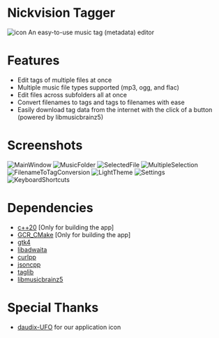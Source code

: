 # Nickvision Tagger
![icon](https://user-images.githubusercontent.com/17648453/170840456-58ae059f-10e3-44b2-aca7-f2be5d488ecf.svg)
An easy-to-use music tag (metadata) editor

# Features
- Edit tags of multiple files at once
- Multiple music file types supported (mp3, ogg, and flac)
- Edit files across subfolders all at once
- Convert filenames to tags and tags to filenames with ease
- Easily download tag data from the internet with the click of a button (powered by libmusicbrainz5)

# Screenshots
![MainWindow](https://user-images.githubusercontent.com/17648453/170878307-6d26200e-27ad-4a5e-8711-1fad44c0b850.png)
![MusicFolder](https://user-images.githubusercontent.com/17648453/170878314-ccceb274-88ae-41ab-b3b3-34eb2c291d75.png)
![SelectedFile](https://user-images.githubusercontent.com/17648453/170878322-6cac6fc7-8ed1-4cc7-9db5-aa0602ea54bd.png)
![MultipleSelection](https://user-images.githubusercontent.com/17648453/170878326-a979d637-62ad-4057-9e25-65a82856cdfa.png)
![FilenameToTagConversion](https://user-images.githubusercontent.com/17648453/170810816-406b65fd-7f37-4d11-b821-8e7a82ab9029.png)
![LightTheme](https://user-images.githubusercontent.com/17648453/170878332-1612137d-266b-4036-a178-b681c9825efd.png)
![Settings](https://user-images.githubusercontent.com/17648453/170810823-6fe3baf0-2826-4ecf-8d30-c75a715095aa.png)
![KeyboardShortcuts](https://user-images.githubusercontent.com/17648453/170878181-85b28a8a-dc00-4302-89b7-7e2749b143a9.png)

# Dependencies
- [c++20](https://en.cppreference.com/w/cpp/20) [Only for building the app]
- [GCR_CMake](https://github.com/Makman2/GCR_CMake) [Only for building the app]
- [gtk4](https://gtk.org/)
- [libadwaita](https://gnome.pages.gitlab.gnome.org/libadwaita/)
- [curlpp](http://www.curlpp.org/)
- [jsoncpp](https://github.com/open-source-parsers/jsoncpp)
- [taglib](https://taglib.org/)
- [libmusicbrainz5](https://musicbrainz.org/doc/libmusicbrainz)

# Special Thanks
- [daudix-UFO](https://github.com/daudix-UFO) for our application icon
